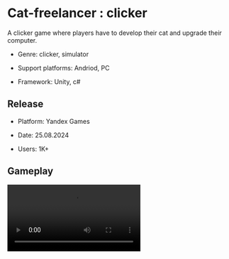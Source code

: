 # Cat-freelancer : clicker

A clicker game where players have to develop their cat and upgrade their computer.

- Genre: clicker, simulator

- Support platforms: Andriod, PC

- Framework: Unity, c#


## Release

- Platform: Yandex Games

- Date: 25.08.2024

- Users: 1K+


## Gameplay

![video](./examples/horizontal_movie.mp4)



